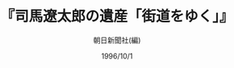 ---
title: "『司馬遼太郎の遺産「街道をゆく」』"
description: "1996年2月に急逝した司馬遼太郎が、26年にわたり書き続けたエッセイ「街道をゆく」。深い親交のあった人々が語る作家・司馬遼太郎の魅力―。東西の道を共に歩んだ人々が明かす旅の本質―。時間と人間の営みの滔滔たる流れを見据えながら、絶えることなく読者を導いた渾身のライフワーク。"
date: 1996/10/1
draft: false
hideToc: false
enableToc: true
enableTocContent: false
author: "朝日新聞社(編)"
tags: 
- エッセイ
- 歴史
category: 
- エッセイ
series:
- 朝日文芸文庫
- 早稲田大学必修基礎演習テキスト100(2020年度)
image: images/feature2/content.png
---